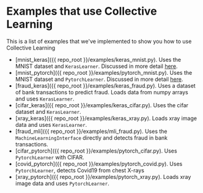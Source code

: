 # Examples that use Collective Learning
This is a list of examples that we've implemented to show you how to use Collective Learning

* [mnist_keras]({{ repo_root }}/examples/keras_mnist.py). 
  Uses the MNIST dataset and `KerasLearner`. 
  Discussed in more detail [here](./intro_tutorial_keras.md).
* [mnist_pytorch]({{ repo_root }}/examples/pytorch_mnist.py). 
  Uses the MNIST dataset and `PytorchLearner`. 
  Discussed in more detail [here](./intro_tutorial_pytorch.md).
* [fraud_keras]({{ repo_root }}/examples/keras_fraud.py). 
  Uses a dataset of bank transactions to predict fraud. 
  Loads data from numpy arrays and uses `KerasLearner`.
* [cifar_keras]({{ repo_root }}/examples/keras_cifar.py). 
  Uses the cifar dataset and `KerasLearner`.
* [xray_keras]({{ repo_root }}/examples/keras_xray.py). 
  Loads xray image data and uses `KerasLearner`.
* [fraud_mli]({{ repo_root }}/examples/mli_fraud.py).
  Uses the `MachineLearningInterface` directly and detects fraud in bank transactions.
* [cifar_pytorch]({{ repo_root }}/examples/pytorch_cifar.py).
  Uses `PytorchLearner` with CIFAR.
* [covid_pytorch]({{ repo_root }}/examples/pytorch_covid.py).
  Uses `PytorchLearner`, detects Covid19 from chest X-rays
* [xray_pytorch]({{ repo_root }}/examples/pytorch_xray.py). 
  Loads xray image data and uses `PytorchLearner`.
  